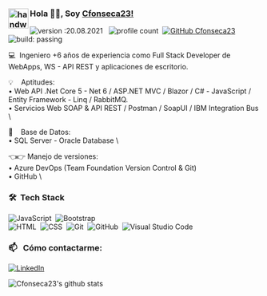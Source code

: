 ### <img alt="handwavegif" src="https://user-images.githubusercontent.com/39513876/112366216-8cfe7400-8cfe-11eb-8116-7d3dbae20e97.gif" width='40' align="left"/> Hola 👋🏽, Soy [Cfonseca23!](https://cfonseca23.github.io/Cristhian/) 

![version :20.08.2021](https://img.shields.io/badge/version-27.05.2022-informational) &nbsp;
![profile count](https://komarev.com/ghpvc/?username=Cfonseca23&color=red)&nbsp;
[![GitHub Cfonseca23](https://img.shields.io/github/followers/Cfonseca23?label=follow&style=social)](https://github.com/Cfonseca23)&nbsp;
![build: passing](https://img.shields.io/badge/build-passing-success)

💻&nbsp; Ingeniero +6 años de experiencia como Full Stack Developer de WebApps, WS - API REST y aplicaciones de escritorio.


💡 &nbsp; &nbsp;Aptitudes: \
• Web API .Net Core 5 - Net 6 / ASP.NET MVC / Blazor / C# - JavaScript / Entity Framework - Linq / RabbitMQ. \
• Servicios Web SOAP & API REST / Postman / SoapUI / IBM Integration Bus \

🔏 &nbsp; &nbsp;Base de Datos: \
• SQL Server - Oracle Database  \

👈👉 Manejo de versiones: \
• Azure DevOps (Team Foundation Version Control & Git) \
• GitHub \


### 🛠 &nbsp;Tech Stack

![JavaScript](https://img.shields.io/badge/-JavaScript-05122A?style=flat&logo=javascript)&nbsp;
![Bootstrap](https://img.shields.io/badge/-Bootstrap-05122A?style=flat&logo=bootstrap&logoColor=563D7C)\
![HTML](https://img.shields.io/badge/-HTML-05122A?style=flat&logo=HTML5)&nbsp;
![CSS](https://img.shields.io/badge/-CSS-05122A?style=flat&logo=CSS3&logoColor=1572B6)&nbsp;
![Git](https://img.shields.io/badge/-Git-05122A?style=flat&logo=git)&nbsp;
![GitHub](https://img.shields.io/badge/-GitHub-05122A?style=flat&logo=github)&nbsp;
![Visual Studio Code](https://img.shields.io/badge/-Visual%20Studio%20Code-05122A?style=flat&logo=visual-studio-code&logoColor=007ACC)&nbsp;

### 📫 &nbsp; Cómo contactarme:


<a href="https://www.linkedin.com/in/cristhianjfonseca/"><img alt="LinkedIn" src="https://img.shields.io/badge/linkedin%20-%230077B5.svg?&style=flat&logo=linkedin&logoColor=white"/></a> &nbsp;


![Cfonseca23's github stats](https://github-readme-stats.vercel.app/api?username=cfonseca23&show_icons=true&hide_border=true)


